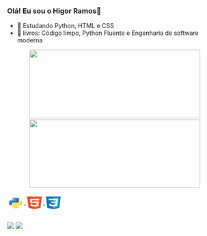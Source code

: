 ### Olá! Eu sou o Higor Ramos👋

- 🌱 Estudando Python, HTML e CSS
- 📘 livros: Código limpo, Python Fluente e Engenharia de software moderna

<div align="center">
  <a href="https://github.com/HigorRamos14">
  <img height="160" width="400" src="https://github-readme-stats.vercel.app/api?username=HigorRamos14&show_icons=true&theme=dark&include_all_commits=true&count_private=true"/>
  <img height="160" width="400" src="https://github-readme-stats.vercel.app/api/top-langs/?username=HigorRamos14&layout=compact&langs_count=7&theme=dark"/>
</div>

 <div style="display: inline_block"><br>
   <img align="center" alt="Rafa-Python" height="30" width="40" src="https://raw.githubusercontent.com/devicons/devicon/master/icons/python/python-original.svg">
   <img align="center" alt="Rafa-HTML" height="30" width="40" src="https://raw.githubusercontent.com/devicons/devicon/master/icons/html5/html5-original.svg">
   <img align="center" alt="Rafa-CSS" height="30" width="40" src="https://raw.githubusercontent.com/devicons/devicon/master/icons/css3/css3-original.svg">
 </div>
 
  
  ##
 </div>
    <a href="https://instagram.com/higor_ramos_14" target="_blank"><img src="https://img.shields.io/badge/-Instagram-%23E4405F?style=for-the-      badge&logo=instagram&logoColor=white" target="_blank"></a>
  <a href = "mailto:higorramosg@gmail.com"><img src="https://img.shields.io/badge/Gmail-D14836?style=for-the-badge&logo=gmail&logoColor=white" target="_blank"></a>
 </div>
